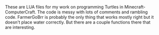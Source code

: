 These are LUA files for my work on programming Turtles in Minecraft-ComputerCraft. The code is messy
with lots of comments and rambling code. FarmerGoBrr is probably the only thing that works mostly right
but it doesn't place water correctly. But there are a couple functions there that are interesting.
